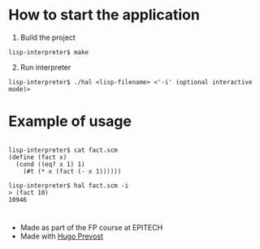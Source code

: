 # How to start the application

1. Build the project
```
lisp-interpreter$ make
```
2. Run interpreter
```
lisp-interpreter$ ./hal <lisp-filename> <'-i' (optional interactive mode)>
```

# Example of usage

```

lisp-interpreter$ cat fact.scm
(define (fact x)
  (cond ((eq? x 1) 1)
    (#t (* x (fact (- x 1))))))
```

```
lisp-interpreter$ hal fact.scm -i
> (fact 10)
10946
```

#

* Made as part of the FP course at EPITECH
* Made with [Hugo Prevost](https://github.com/DipStax)
